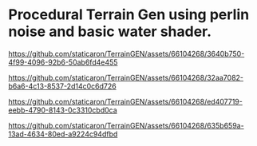 # Procedural Terrain Gen using perlin noise and basic water shader.


https://github.com/staticaron/TerrainGEN/assets/66104268/3640b750-4f99-4096-92b6-50ab6fd4e455



https://github.com/staticaron/TerrainGEN/assets/66104268/32aa7082-b6a6-4c13-8537-2d14c0c6d726



https://github.com/staticaron/TerrainGEN/assets/66104268/ed407719-eebb-4790-8143-0c3310cbd0ca



https://github.com/staticaron/TerrainGEN/assets/66104268/635b659a-13ad-4634-80ed-a9224c94dfbd

